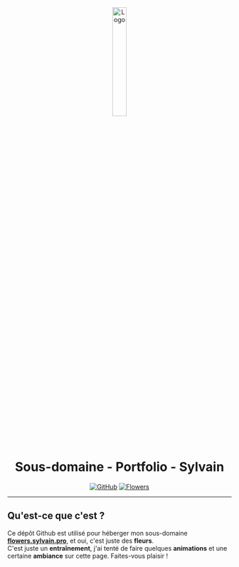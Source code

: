 <div align="center">
  <a href="https://flowers.sylvain.pro"><img src="https://flowers.sylvain.pro/logo.png" alt="Logo" width="25%" height="auto"></a>

  # Sous-domaine - Portfolio - Sylvain
  [![GitHub](https://img.shields.io/badge/20syldev-333333?logo=Github&logoColor=white)](https://github.com/20syldev)
  [![Flowers](https://img.shields.io/badge//portfolio-3857ab)](https://github.com/20syldev/portfolio)
</div>

---

## Qu'est-ce que c'est ?
Ce dépôt Github est utilisé pour héberger mon sous-domaine **[flowers.sylvain.pro](https://flowers.sylvain.pro)**, et oui, c'est juste des **fleurs**.  
C'est juste un **entraînement**, j'ai tenté de faire quelques **animations** et une certaine **ambiance** sur cette page. Faites-vous plaisir !
